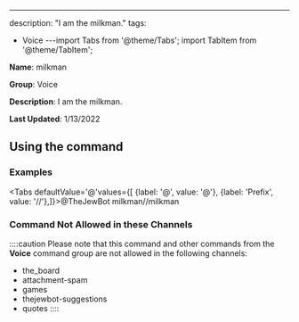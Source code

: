 ---
description: "I am the milkman."
tags:
  - Voice
---import Tabs from '@theme/Tabs';
import TabItem from '@theme/TabItem';

**Name**: milkman

**Group**: Voice

**Description**: I am the milkman.

**Last Updated**: 1/13/2022

## Using the command

### Examples
<Tabs defaultValue='@'values={[ {label: '@', value: '@'}, {label: 'Prefix', value: '//'},]}><TabItem value='@'>@TheJewBot milkman</TabItem><TabItem value='//'>//milkman</TabItem></Tabs>

### Command Not Allowed in these Channels
::::caution Please note that this command and other commands from the **Voice** command group are not allowed in the following channels:
- the_board
- attachment-spam
- games
- thejewbot-suggestions
- quotes
::::